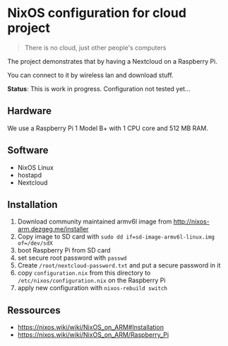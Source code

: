 # NixOS configuration for cloud project

>There is no cloud, just other people's computers

The project demonstrates that by having a Nextcloud on a Raspberry Pi.

You can connect to it by wireless lan and download stuff.

**Status**: This is work in progress. Configuration not tested yet...

## Hardware

We use a Raspberry Pi 1 Model B+ with 1 CPU core and 512 MB RAM.

## Software

- NixOS Linux
- hostapd
- Nextcloud

## Installation

1. Download community maintained armv6l image from http://nixos-arm.dezgeg.me/installer
1. Copy image to SD card with `sudo dd if=sd-image-armv6l-linux.img of=/dev/sdX`
1. boot Raspberry Pi from SD card
1. set secure root password with `passwd`
1. Create `/root/nextcloud-password.txt` and put a secure password in it
1. copy `configuration.nix` from this directory to `/etc/nixos/configuration.nix` on the Raspberry Pi
1. apply new configuration with `nixos-rebuild switch`

## Ressources

- https://nixos.wiki/wiki/NixOS_on_ARM#Installation
- https://nixos.wiki/wiki/NixOS_on_ARM/Raspberry_Pi
